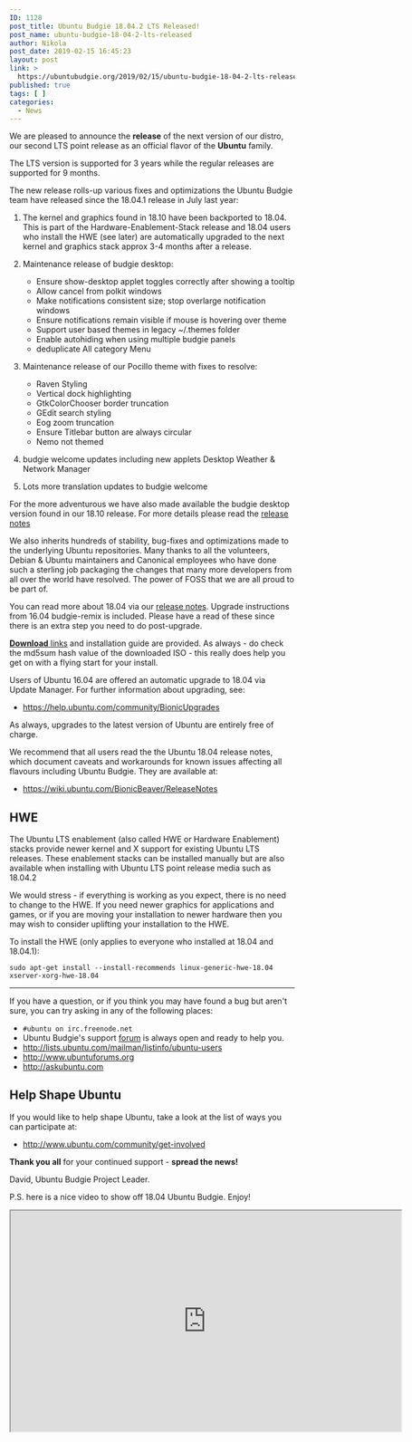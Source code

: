 ```yaml
---
ID: 1128
post_title: Ubuntu Budgie 18.04.2 LTS Released!
post_name: ubuntu-budgie-18-04-2-lts-released
author: Nikola
post_date: 2019-02-15 16:45:23
layout: post
link: >
  https://ubuntubudgie.org/2019/02/15/ubuntu-budgie-18-04-2-lts-released/
published: true
tags: [ ]
categories:
  - News
---
```

<p>We are pleased to announce the <strong>release</strong> of the next version of our distro, our second LTS point release as an official flavor of the <strong>Ubuntu</strong> family.</p>
<p>The LTS version is supported for 3 years while the regular releases are supported for 9 months. </p>
<!--more-->
<p>The new release rolls-up various fixes and optimizations the Ubuntu Budgie team have released since the 18.04.1 release in July last year:</p>
<ol>
<li>
<p>The kernel and graphics found in 18.10 have been backported to 18.04.  This is part of the Hardware-Enablement-Stack release and 18.04 users who install the HWE (see later) are automatically upgraded to the next kernel and graphics stack approx 3-4 months after a release.</p>
</li>
<li>
<p>Maintenance release of budgie desktop:</p>
<ul>
<li>Ensure show-desktop applet toggles correctly after showing a tooltip</li>
<li>Allow cancel from polkit windows</li>
<li>Make notifications consistent size; stop overlarge notification windows</li>
<li>Ensure notifications remain visible if mouse is hovering over theme</li>
<li>Support user based themes in legacy ~/.themes folder</li>
<li>Enable autohiding when using multiple budgie panels</li>
<li>deduplicate All category Menu</li>
</ul>
</li>
<li>
<p>Maintenance release of our Pocillo theme with fixes to resolve:</p>
<ul>
<li>Raven Styling</li>
<li>Vertical dock highlighting</li>
<li>GtkColorChooser border truncation</li>
<li>GEdit search styling</li>
<li>Eog zoom truncation</li>
<li>Ensure Titlebar button are always circular</li>
<li>Nemo not themed</li>
</ul>
</li>
<li>
<p>budgie welcome updates including new applets Desktop Weather &amp; Network Manager</p>
</li>
<li>
<p>Lots more translation updates to budgie welcome</p>
</li>
</ol>
<p>For the more adventurous we have also made available the budgie desktop version found in our 18.10 release.  For more details please read the <a href="https://ubuntubudgie.org/blog/2018/09/27/18-10-release-notes">release notes</a></p>
<p>We also inherits hundreds of stability, bug-fixes and optimizations made to the underlying Ubuntu repositories.  Many thanks to all the volunteers, Debian &amp; Ubuntu maintainers and Canonical employees who have done such a sterling job packaging the changes that many more developers from all over the world have resolved.  The power of FOSS that we are all proud to be part of.</p>
<p>You can read more about 18.04 via our <a href="https://ubuntubudgie.org/blog/2018/03/08/18-04-release-notes">release notes</a>.  Upgrade instructions from 16.04 budgie-remix is included.  Please have a read of these since there is an extra step you need to do post-upgrade.</p>
<p><a href="https://ubuntubudgie.org/downloads"><strong>Download</strong> links</a> and installation guide are provided.  As always - do check the md5sum hash value of the downloaded ISO - this really does help you get on with a flying start for your install.</p>
<p>Users of Ubuntu 16.04 are offered an automatic upgrade to
18.04 via Update Manager.  For further information about upgrading,
see:</p>
<ul>
<li><a href="https://help.ubuntu.com/community/BionicUpgrades">https://help.ubuntu.com/community/BionicUpgrades</a></li>
</ul>
<p>As always, upgrades to the latest version of Ubuntu are entirely free of
charge.</p>
<p>We recommend that all users read the the Ubuntu 18.04 release notes, which
document caveats and workarounds for known issues affecting all flavours including Ubuntu Budgie.  They are available at:</p>
<ul>
<li><a href="https://wiki.ubuntu.com/BionicBeaver/ReleaseNotes">https://wiki.ubuntu.com/BionicBeaver/ReleaseNotes</a></li>
</ul>
<h2>HWE</h2>
<p>The Ubuntu LTS enablement (also called HWE or Hardware Enablement) stacks provide newer kernel and X support for existing Ubuntu LTS releases. These enablement stacks can be installed manually but are also available when installing with Ubuntu LTS point release media such as 18.04.2</p>
<p>We would stress - if everything is working as you expect, there is no need to change to the HWE.  If you need newer graphics for applications and games, or if you are moving your installation to newer hardware then you may wish to consider uplifting your installation to the HWE.</p>
<p>To install the HWE (only applies to everyone who installed at 18.04 and 18.04.1):</p>
<pre><code>sudo apt-get install --install-recommends linux-generic-hwe-18.04 xserver-xorg-hwe-18.04</code></pre>
<hr />
<p>If you have a question, or if you think you may have found a bug but
aren't sure, you can try asking in any of the following places:</p>
<ul>
<li><code>#ubuntu on irc.freenode.net</code></li>
<li>Ubuntu Budgie's support <a href="https://discourse.ubuntubudgie.org/">forum</a> is always open and ready to help you.</li>
<li><a href="http://lists.ubuntu.com/mailman/listinfo/ubuntu-users">http://lists.ubuntu.com/mailman/listinfo/ubuntu-users</a></li>
<li><a href="http://www.ubuntuforums.org">http://www.ubuntuforums.org</a></li>
<li><a href="http://askubuntu.com">http://askubuntu.com</a></li>
</ul>
<h2>Help Shape Ubuntu</h2>
<p>If you would like to help shape Ubuntu, take a look at the list of ways
you can participate at:</p>
<ul>
<li><a href="http://www.ubuntu.com/community/get-involved">http://www.ubuntu.com/community/get-involved</a></li>
</ul>
<p><strong>Thank you all</strong> for your continued support - <strong>spread the news!</strong></p>
<p>David, Ubuntu Budgie Project Leader.</p>
<p>P.S. here is a nice video to show off 18.04 Ubuntu Budgie. Enjoy!</p>
<iframe src="https://www.youtube.com/embed/atBXTU0Sv5w?controls=1" allowfullscreen="" width="690" height="390"></iframe>